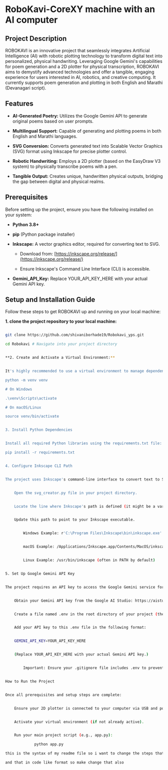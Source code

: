 # RoboKavi-CoreXY machine with an AI computer 



## Project Description


ROBOKAVI is an innovative project that seamlessly integrates Artificial Intelligence (AI) with robotic plotting technology to transform digital text into personalized, physical handwriting. Leveraging Google Gemini's capabilities for poem generation and a 2D plotter for physical transcription, ROBOKAVI aims to demystify advanced technologies and offer a tangible, engaging experience for users interested in AI, robotics, and creative computing. It currently supports poem generation and plotting in both English and Marathi (Devanagari script).


## Features


* **AI-Generated Poetry:** Utilizes the Google Gemini API to generate original poems based on user prompts.

* **Multilingual Support:** Capable of generating and plotting poems in both English and Marathi languages.

* **SVG Conversion:** Converts generated text into Scalable Vector Graphics (SVG) format using Inkscape for precise plotter control.

* **Robotic Handwriting:** Employs a 2D plotter (based on the EasyDraw V3 system) to physically transcribe poems with a pen.

* **Tangible Output:** Creates unique, handwritten physical outputs, bridging the gap between digital and physical realms.


## Prerequisites


Before setting up the project, ensure you have the following installed on your system:


* **Python 3.8+**

* **pip** (Python package installer)

* **Inkscape:** A vector graphics editor, required for converting text to SVG.

    * Download from: [https://inkscape.org/release/](https://inkscape.org/release/)

    * Ensure Inkscape's Command Line Interface (CLI) is accessible.

* **Gemini_API_Key:**  Replace YOUR_API_KEY_HERE with your actual Gemini API key.


## Setup and Installation Guide


Follow these steps to get ROBOKAVI up and running on your local machine:




**1. clone the project repository to your local machine:**

```bash

git clone https://github.com/shivaniborhade19/Robokavi_yps.git

cd Robokavi # Navigate into your project directory


**2. Create and Activate a Virtual Environment:**


It's highly recommended to use a virtual environment to manage dependencies:

python -m venv venv

# On Windows

.\venv\Scripts\activate

# On macOS/Linux

source venv/bin/activate


3. Install Python Dependencies


Install all required Python libraries using the requirements.txt file:

pip install -r requirements.txt


4. Configure Inkscape CLI Path


The project uses Inkscape's command-line interface to convert text to SVG. You need to ensure the svg_creator.py script knows where to find Inkscape's executable.


    Open the svg_creator.py file in your project directory.


    Locate the line where Inkscape's path is defined (it might be a variable like INKSCAPE_PATH or part of a subprocess.run command).


    Update this path to point to your Inkscape executable.


        Windows Example: r'C:\Program Files\Inkscape\bin\inkscape.exe'


        macOS Example: /Applications/Inkscape.app/Contents/MacOS/inkscape


        Linux Example: /usr/bin/inkscape (often in PATH by default)


5. Set Up Google Gemini API Key


The project requires an API key to access the Google Gemini service for poem generation.


    Obtain your Gemini API key from the Google AI Studio: https://aistudio.google.com/


    Create a file named .env in the root directory of your project (the same directory as your main script, e.g., main.py).


    Add your API key to this .env file in the following format:


    GEMINI_API_KEY=YOUR_API_KEY_HERE


    (Replace YOUR_API_KEY_HERE with your actual Gemini API key.)


        Important: Ensure your .gitignore file includes .env to prevent your API key from being accidentally committed to your public repository.


How to Run the Project


Once all prerequisites and setup steps are complete:


    Ensure your 2D plotter is connected to your computer via USB and powered on.


    Activate your virtual environment (if not already active).


    Run your main project script (e.g., app.py):

             python app.py

this is the syntax of my readme file so i want to change the steps that follow to add this in your local machine only coding part in cod like format and steps 1,2 ,3 that is normal text like starting text also the text it become blue i want that in normal text only commands like creating env any installation command any file comm

and that in code like format so make change that also
